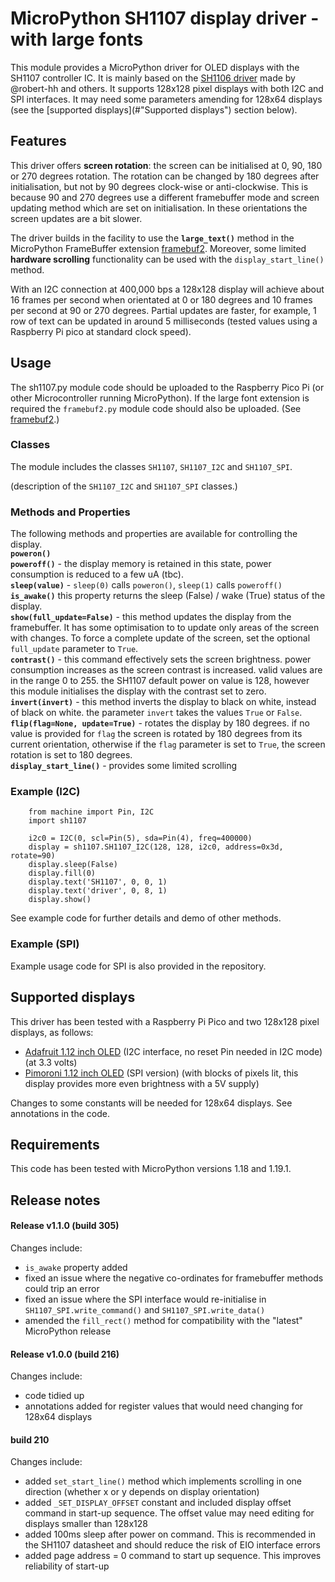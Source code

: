 # MicroPython SH1107 display driver - with large fonts

This module provides a MicroPython driver for OLED displays with the SH1107 controller IC. It is mainly based on the [SH1106 driver](https://github.com/robert-hh/SH1106) made by @robert-hh and others. It supports 128x128 pixel displays with both I2C and SPI interfaces. It may need some parameters amending for 128x64 displays (see the [supported displays](#"Supported displays") section below). 

## Features

This driver offers **screen rotation**: the screen can be initialised at 0, 90, 180 or 270 degrees rotation. The rotation can be changed by 180 degrees after initialisation, but not by 90 degrees clock-wise or anti-clockwise. This is because 90 and 270 degrees use a different framebuffer mode and screen updating method which are set on initialisation. In these orientations the screen updates are a bit slower.

The driver builds in the facility to use the **`large_text()`** method in the MicroPython FrameBuffer extension [framebuf2](https://github.com/peter-l5/framebuf2). Moreover, some limited **hardware scrolling** functionality can be used with the `display_start_line()` method.

With an I2C connection at 400,000 bps a 128x128 display will achieve about 16 frames per second when orientated at 0 or 180 degrees and 10 frames per second at 90 or 270 degrees. Partial updates are faster, for example, 1 row of text can be updated in around 5 milliseconds (tested values using a Raspberry Pi pico at standard clock speed). 

## Usage

The sh1107.py module code should be uploaded to the Raspberry Pico Pi (or other Microcontroller running MicroPython). If the large font extension is required the `framebuf2.py` module code should also be uploaded. (See [framebuf2](https://github.com/peter-l5/framebuf2).) 

### Classes

The module includes the classes `SH1107`, `SH1107_I2C` and `SH1107_SPI`.

(description of the `SH1107_I2C` and `SH1107_SPI` classes.)

### Methods and Properties

The following methods and properties are available for controlling the display.<br>
**`poweron()`**<br>
**`poweroff()`** - the display memory is retained in this state, power consumption is reduced to a few uA (tbc).<br>
**`sleep(value)`** - `sleep(0)` calls `poweron()`, `sleep(1)` calls `poweroff()`<br>
**`is_awake()`** this property returns the sleep (False) / wake (True) status of the display.<br>
**`show(full_update=False)`** - this method updates the display from the framebuffer. It has some optimisation to to update only areas of the screen with changes. To force a complete update of the screen, set the optional `full_update` parameter to `True`. <br>
**`contrast()`** - this command effectively sets the screen brightness. power consumption increases as the screen contrast is increased. valid values are in the range 0 to 255. the SH1107 default power on value is 128, however this module initialises the display with the contrast set to zero.<br>
**`invert(invert)`** - this method inverts the display to black on white, instead of black on white. the parameter `invert` takes the values `True` or `False`.<br>
**`flip(flag=None, update=True)`** - rotates the display by 180 degrees. if no value is provided for `flag` the screen is rotated by 180 degrees from its current orientation, otherwise if the `flag` parameter is set to `True`, the screen rotation is set to 180 degrees.<br>
**`display_start_line()`** - provides some limited scrolling<br>

### Example (I2C)
```
    from machine import Pin, I2C
    import sh1107

    i2c0 = I2C(0, scl=Pin(5), sda=Pin(4), freq=400000)
    display = sh1107.SH1107_I2C(128, 128, i2c0, address=0x3d, rotate=90)
    display.sleep(False)
    display.fill(0)
    display.text('SH1107', 0, 0, 1)
    display.text('driver', 0, 8, 1)
    display.show()
```
See example code for further details and demo of other methods.

### Example (SPI)

Example usage code for SPI is also provided in the repository.

## Supported displays 

This driver has been tested with a Raspberry Pi Pico and two 128x128 pixel displays, as follows:
- [Adafruit 1.12 inch OLED](https://www.adafruit.com/product/5297 "Adafruit 1.12 inch OLED") (I2C interface, no reset Pin needed in I2C mode) (at 3.3 volts)
- [Pimoroni 1.12 inch OLED](https://shop.pimoroni.com/products/1-12-oled-breakout?variant=12628508704851 "Pimoroni 1.12 inch OLED") (SPI version) (with blocks of pixels lit, this display provides more even brightness with a 5V supply)

Changes to some constants will be needed for 128x64 displays. See annotations in the code.

## Requirements

This code has been tested with MicroPython versions 1.18 and 1.19.1.

## Release notes

#### Release v1.1.0 (build 305)

Changes include:
- `is_awake` property added
- fixed an issue where the negative co-ordinates for framebuffer methods could trip an error 
- fixed an issue where the SPI interface would re-initialise in `SH1107_SPI.write_command()` and `SH1107_SPI.write_data()`
- amended the `fill_rect()` method for compatibility with the "latest" MicroPython release

#### Release v1.0.0 (build 216)

Changes include:
- code tidied up
- annotations added for register values that would need changing for 128x64 displays

#### build 210

Changes include:
- added `set_start_line()` method which implements scrolling in one direction (whether x or y depends on display orientation)
- added `_SET_DISPLAY_OFFSET` constant and included display offset command in start-up sequence. The offset value may need editing for displays smaller than 128x128
- added 100ms sleep after power on command. This is recommended in the SH1107 datasheet and should reduce the risk of EIO interface errors
- added page address = 0 command to start up sequence. This improves reliability of start-up
